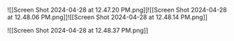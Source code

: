 ![[Screen Shot 2024-04-28 at 12.47.20 PM.png]]![[Screen Shot 2024-04-28 at 12.48.06 PM.png]]![[Screen Shot 2024-04-28 at 12.48.14 PM.png]]

![[Screen Shot 2024-04-28 at 12.48.37 PM.png]]
